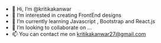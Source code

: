 - 👋 Hi, I’m @kritikakanwar
- 👀 I’m interested in creating FrontEnd designs
- 🌱 I’m currently learning Javascript , Bootstrap and React.js
- 💞️ I’m looking to collaborate on ...
- 📫 You can contact  me on kritikakanwar27@gmail.com

<!---
kritikakanwar/kritikakanwar is a ✨ special ✨ repository because its `README.md` (this file) appears on your GitHub profile.
You can click the Preview link to take a look at your changes.
--->
